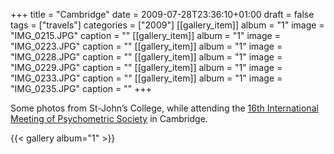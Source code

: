 +++
title = "Cambridge"
date = 2009-07-28T23:36:10+01:00
draft = false
tags = ["travels"]
categories = ["2009"]
[[gallery_item]]
album = "1"
image = "IMG_0215.JPG"
caption = ""
[[gallery_item]]
album = "1"
image = "IMG_0223.JPG"
caption = ""
[[gallery_item]]
album = "1"
image = "IMG_0228.JPG"
caption = ""
[[gallery_item]]
album = "1"
image = "IMG_0229.JPG"
caption = ""
[[gallery_item]]
album = "1"
image = "IMG_0233.JPG"
caption = ""
[[gallery_item]]
album = "1"
image = "IMG_0235.JPG"
caption = ""
+++

Some photos from St-John’s College, while attending the [16th International Meeting of Psychometric Society](http://www.psychometrics.ppsis.cam.ac.uk/news.31.htm) <i class="fa fa-chain-broken fa-1x"></i> in Cambridge.

<!--more-->

{{< gallery album="1" >}}
